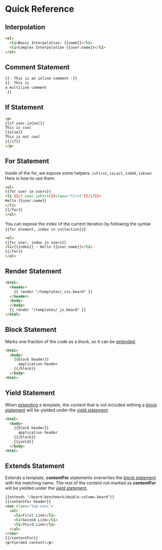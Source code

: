 # Quick Reference

## Interpolation
```html
<ul>
  <li>Basic Interpolation: {{name}}</li>
  <li>Complex Interpolation {{user.name}}</li>
</ul>
```

## Comment Statement
```html
{{- This is an inline comment -}}
{{- This is
a multiline comment
-}}
```

## If Statement
```html
<p>
{{if user.isCool}}
This is cool
{{else}}
This is not cool
{{/if}}
</p>
```

## For Statement
Inside of the for, we expose some helpers: `isFirst`, `isLast`, `isOdd`, `isEven`. Here is how to use them:
```html
<ul>
{{for user in users}}
<li {{if user.isFirst}}class="first"{{/if}}>
Hello {{user.name}}
</li>
{{/for}}
</ul>
```

You can expose the index of the current iteration by following the syntax `{{for element, index in collection}}`):
```html
<ul>
{{for user, index in users}}
<li>{{index}} - Hello {{user.name}}</li>
{{/for}}
</ul>
```

## Render Statement
```html
<html>
  <header>
    {{ render "/templates/_css.beard" }}
  </header>
  <body>
  </body>
  {{ render "/templates/_js.beard" }}
</html>
```

## Block Statement
Marks one fraction of the code as a block, so it can be [extended](#extends-statement).
```html
<html>
  <body>
    {{block header}}
      application header
    {{/block}}
  </body>
<html>
```

## Yield Statement
When [extending](#extends) a template, the content that is not included withing a [block statement](#block-statement) will be yielded under the [yield statement](#yield-statement).
```html
<html>
  <body>
    {{block header}}
      application header
    {{/block}}
    {{yield}}
  </body>
<html>
```

## Extends Statement
Extends a template, **contentFor** statements overwrites the [block statement](#block-statement) with the matching name. The rest of the content not marked as **contentFor** will be yielded under the [yield statement](#yield-statement).
```html
{{extends "/beard-benchmark/double-column.beard"}}
{{contentFor header}}
<nav class="top-navi">
  <ul>
    <li>First Link</li>
    <li>Second Link</li>
    <li>Third Link</li>
  </ul>
</nav>
{{/contentFor}}
<p>Yielded content</p>
```